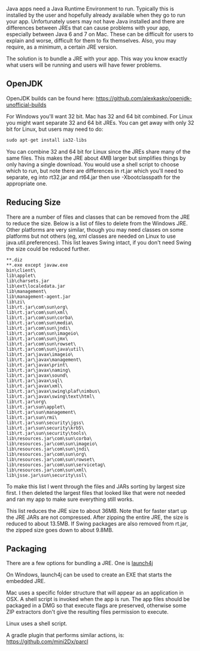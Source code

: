 Java apps need a Java Runtime Environment to run. Typically this is installed by the user and hopefully already available when they go to run your app. Unfortunately users may not have Java installed and there are differences between JREs that can cause problems with your app, especially between Java 6 and 7 on Mac. These can be difficult for users to explain and worse, difficult for them to fix themselves. Also, you may require, as a minimum, a certain JRE version.

The solution is to bundle a JRE with your app. This way you know exactly what users will be running and users will have fewer problems.

## OpenJDK ##

OpenJDK builds can be found here:
https://github.com/alexkasko/openjdk-unofficial-builds

For Windows you'll want 32 bit. Mac has 32 and 64 bit combined. For Linux you might want separate 32 and 64 bit JREs. You can get away with only 32 bit for Linux, but users may need to do:

```java
sudo apt-get install ia32-libs
```

You can combine 32 and 64 bit for Linux since the JREs share many of the same files. This makes the JRE about 4MB larger but simplifies things by only having a single download. You would use a shell script to choose which to run, but note there are differences in rt.jar which you'll need to separate, eg into rt32.jar and rt64.jar then use -Xbootclasspath for the appropriate one.

## Reducing Size ##

There are a number of files and classes that can be removed from the JRE to reduce the size. Below is a list of files to delete from the Windows JRE. Other platforms are very similar, though you may need classes on some platforms but not others (eg, xml classes are needed on Linux to use java.util.preferences). This list leaves Swing intact, if you don't need Swing the size could be reduced further.

```
**.diz
**.exe except javaw.exe
bin\client\
lib\applet\
lib\charsets.jar
lib\ext\localedata.jar
lib\management\
lib\management-agent.jar
lib\zi\
lib\rt.jar\com\sun\org\
lib\rt.jar\com\sun\xml\
lib\rt.jar\com\sun\corba\
lib\rt.jar\com\sun\media\
lib\rt.jar\com\sun\jndi\
lib\rt.jar\com\sun\imageio\
lib\rt.jar\com\sun\jmx\
lib\rt.jar\com\sun\rowset\
lib\rt.jar\com\sun\java\util\
lib\rt.jar\javax\imageio\
lib\rt.jar\javax\management\
lib\rt.jar\javax\print\
lib\rt.jar\javax\naming\
lib\rt.jar\javax\sound\
lib\rt.jar\javax\sql\
lib\rt.jar\javax\xml\
lib\rt.jar\javax\swing\plaf\nimbus\
lib\rt.jar\javax\swing\text\html\
lib\rt.jar\org\
lib\rt.jar\sun\applet\
lib\rt.jar\sun\management\
lib\rt.jar\sun\rmi\
lib\rt.jar\sun\security\jgss\
lib\rt.jar\sun\security\krb5\
lib\rt.jar\sun\security\tools\
lib\resources.jar\com\sun\corba\
lib\resources.jar\com\sun\imageio\
lib\resources.jar\com\sun\jndi\
lib\resources.jar\com\sun\org\
lib\resources.jar\com\sun\rowset\
lib\resources.jar\com\sun\servicetag\
lib\resources.jar\com\sun\xml\
lib\jsse.jar\sun\security\ssl\
```

To make this list I went through the files and JARs sorting by largest size first. I then deleted the largest files that looked like that were not needed and ran my app to make sure everything still works.

This list reduces the JRE size to about 36MB. Note that for faster start up the JRE JARs are not compressed. After zipping the entire JRE, the size is reduced to about 13.5MB. If Swing packages are also removed from rt.jar, the zipped size goes down to about 9.8MB.

## Packaging ##

There are a few options for bundling a JRE. One is [launch4j](http://launch4j.sourceforge.net/)

On Windows, launch4j can be used to create an EXE that starts the embedded JRE.

Mac uses a specific folder structure that will appear as an application in OSX. A shell script is invoked when the app is run. The app files should be packaged in a DMG so that execute flags are preserved, otherwise some ZIP extractors don't give the resulting files permission to execute.

Linux uses a shell script.

A gradle plugin that performs similar actions, is:
https://github.com/mini2Dx/parcl
